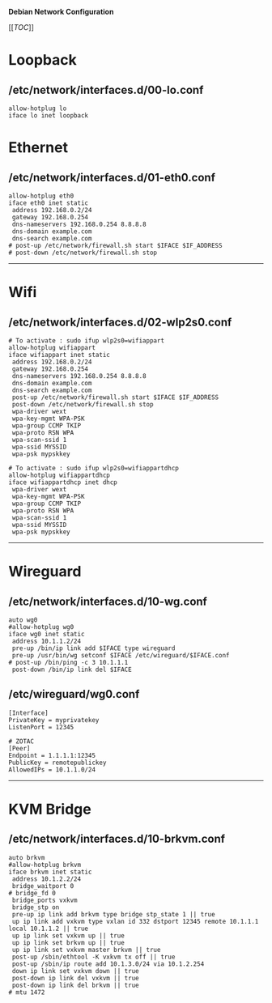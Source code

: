 **Debian Network Configuration**

[[_TOC_]]

# Loopback

## /etc/network/interfaces.d/00-lo.conf 

```shell
allow-hotplug lo
iface lo inet loopback
```

# Ethernet

## /etc/network/interfaces.d/01-eth0.conf 

```shell
allow-hotplug eth0
iface eth0 inet static
 address 192.168.0.2/24
 gateway 192.168.0.254
 dns-nameservers 192.168.0.254 8.8.8.8
 dns-domain example.com
 dns-search example.com
# post-up /etc/network/firewall.sh start $IFACE $IF_ADDRESS
# post-down /etc/network/firewall.sh stop
```

----

# Wifi

## /etc/network/interfaces.d/02-wlp2s0.conf 

```shell
# To activate : sudo ifup wlp2s0=wifiappart
allow-hotplug wifiappart
iface wifiappart inet static
 address 192.168.0.2/24
 gateway 192.168.0.254
 dns-nameservers 192.168.0.254 8.8.8.8
 dns-domain example.com
 dns-search example.com
 post-up /etc/network/firewall.sh start $IFACE $IF_ADDRESS
 post-down /etc/network/firewall.sh stop
 wpa-driver wext
 wpa-key-mgmt WPA-PSK
 wpa-group CCMP TKIP
 wpa-proto RSN WPA
 wpa-scan-ssid 1
 wpa-ssid MYSSID
 wpa-psk mypskkey

# To activate : sudo ifup wlp2s0=wifiappartdhcp
allow-hotplug wifiappartdhcp
iface wifiappartdhcp inet dhcp
 wpa-driver wext
 wpa-key-mgmt WPA-PSK
 wpa-group CCMP TKIP
 wpa-proto RSN WPA
 wpa-scan-ssid 1
 wpa-ssid MYSSID
 wpa-psk mypskkey
```

----

# Wireguard

## /etc/network/interfaces.d/10-wg.conf 

```shell
auto wg0
#allow-hotplug wg0
iface wg0 inet static
 address 10.1.1.2/24
 pre-up /bin/ip link add $IFACE type wireguard
 pre-up /usr/bin/wg setconf $IFACE /etc/wireguard/$IFACE.conf
# post-up /bin/ping -c 3 10.1.1.1
 post-down /bin/ip link del $IFACE
```

## /etc/wireguard/wg0.conf 
```shell
[Interface]
PrivateKey = myprivatekey
ListenPort = 12345

# ZOTAC
[Peer]
Endpoint = 1.1.1.1:12345
PublicKey = remotepublickey
AllowedIPs = 10.1.1.0/24
```

----

# KVM Bridge

## /etc/network/interfaces.d/10-brkvm.conf 

```shell
auto brkvm
#allow-hotplug brkvm
iface brkvm inet static
 address 10.1.2.2/24
 bridge_waitport 0
# bridge_fd 0
 bridge_ports vxkvm
 bridge_stp on
 pre-up ip link add brkvm type bridge stp_state 1 || true
 up ip link add vxkvm type vxlan id 332 dstport 12345 remote 10.1.1.1 local 10.1.1.2 || true
 up ip link set vxkvm up || true
 up ip link set brkvm up || true
 up ip link set vxkvm master brkvm || true
 post-up /sbin/ethtool -K vxkvm tx off || true
 post-up /sbin/ip route add 10.1.3.0/24 via 10.1.2.254
 down ip link set vxkvm down || true
 post-down ip link del vxkvm || true
 post-down ip link del brkvm || true
# mtu 1472
```

